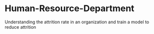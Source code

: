# Human-Resource-Department
Understanding the attrition rate in an organization and train a model to reduce attrition
